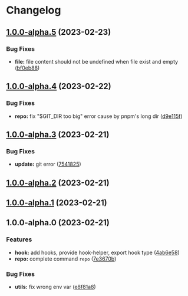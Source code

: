 # Changelog
## [1.0.0-alpha.5](https://github.com/NoraH1to/setup-cli/compare/v1.0.0-alpha.4...v1.0.0-alpha.5) (2023-02-23)


### Bug Fixes

* **file:** file content should not be undefined when file exist and empty ([bf0eb88](https://github.com/NoraH1to/setup-cli/commit/bf0eb88980e4dc1daf1f67cafd70c056667fb584))

## [1.0.0-alpha.4](https://github.com/NoraH1to/setup-cli/compare/v1.0.0-alpha.3...v1.0.0-alpha.4) (2023-02-22)


### Bug Fixes

* **repo:** fix "$GIT_DIR too big" error cause by pnpm's long dir ([d9e115f](https://github.com/NoraH1to/setup-cli/commit/d9e115f9169f2ef31ffd7b7ac3068b329060551c))

## [1.0.0-alpha.3](https://github.com/NoraH1to/setup-cli/compare/v1.0.0-alpha.2...v1.0.0-alpha.3) (2023-02-21)


### Bug Fixes

* **update:** git error ([7541825](https://github.com/NoraH1to/setup-cli/commit/7541825ee381807eae1f45321de3c0f5c59aec10))

## [1.0.0-alpha.2](https://github.com/NoraH1to/setup-cli/compare/v1.0.0-alpha.1...v1.0.0-alpha.2) (2023-02-21)

## [1.0.0-alpha.1](https://github.com/NoraH1to/setup-cli/compare/v1.0.0-alpha.0...v1.0.0-alpha.1) (2023-02-21)

## 1.0.0-alpha.0 (2023-02-21)


### Features

* **hook:** add hooks, provide hook-helper, export hook type ([4ab6e58](https://github.com/NoraH1to/setup-cli/commit/4ab6e5885c27db243703c3bb86ad2d8ab573c96a))
* **repo:** complete command `repo` ([7e3670b](https://github.com/NoraH1to/setup-cli/commit/7e3670bc80d66c2725368f918b1debafe5af4867))


### Bug Fixes

* **utils:** fix wrong env var ([e8f81a8](https://github.com/NoraH1to/setup-cli/commit/e8f81a8b736091abdc1696d7ceebc524113cc8b1))
